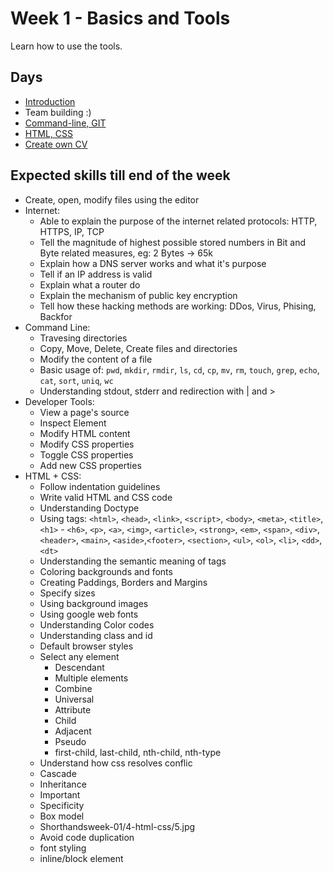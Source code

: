 # Week 1 - Basics and Tools
Learn how to use the tools.

## Days
 - [Introduction](1-introduction)
 - Team building :)
 - [Command-line, GIT](3-command-line)
 - [HTML, CSS](4-html-css)
 - [Create own CV](5-cv)



## Expected skills till end of the week
 - Create, open, modify files using the editor
 - Internet:
   - Able to explain the purpose of the internet related protocols: HTTP, HTTPS, IP, TCP
   - Tell the magnitude of highest possible stored numbers in Bit and Byte related measures, eg: 2 Bytes -> 65k
   - Explain how a DNS server works and what it's purpose
   - Tell if an IP address is valid
   - Explain what a router do
   - Explain the mechanism of public key encryption
   - Tell how these hacking methods are working: DDos, Virus, Phising, Backfor
 - Command Line:
   - Travesing directories
   - Copy, Move, Delete, Create files and directories
   - Modify the content of a file
   - Basic usage of: `pwd`, `mkdir`, `rmdir`, `ls`, `cd`, `cp`, `mv`, `rm`, `touch`, `grep`, `echo`, `cat`, `sort`, `uniq`, `wc`
   - Understanding stdout, stderr and redirection with | and >
 - Developer Tools:
   - View a page's source
   - Inspect Element
   - Modify HTML content
   - Modify CSS properties
   - Toggle CSS properties
   - Add new CSS properties
 - HTML + CSS:
   - Follow indentation guidelines
   - Write valid HTML and CSS code
   - Understanding Doctype
   - Using tags: `<html>`, `<head>`, `<link>`, `<script>`, `<body>`, `<meta>`, `<title>`, `<h1>` - `<h6>`, `<p>`, `<a>`, `<img>`, `<article>`, `<strong>`, `<em>`, `<span>`, `<div>`, `<header>`, `<main>`, `<aside>`,`<footer>`, `<section>`, `<ul>`, `<ol>`, `<li>`, `<dd>`, `<dt>`
   - Understanding the semantic meaning of tags
   - Coloring backgrounds and fonts
   - Creating Paddings, Borders and Margins
   - Specify sizes
   - Using background images
   - Using google web fonts
   - Understanding Color codes 
   - Understanding class and id
   - Default browser styles
   - Select any element
     - Descendant
     - Multiple elements
     - Combine
     - Universal
     - Attribute
     - Child
     - Adjacent
     - Pseudo
     - first-child, last-child, nth-child, nth-type
   - Understand how css resolves conflic
   - Cascade
   - Inheritance
   - Important
   - Specificity
   - Box model
   - Shorthandsweek-01/4-html-css/5.jpg
   - Avoid code duplication
   - font styling
   - inline/block element
